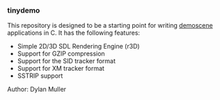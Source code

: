 ### tinydemo
This repository is designed to be a starting point for writing [demoscene](https://en.wikipedia.org/wiki/Demoscene) applications in C. 
It has the following features:

* Simple 2D/3D SDL Rendering Engine (r3D)
* Support for GZIP compression
* Support for the SID tracker format
* Support for XM tracker format
* SSTRIP support

Author: Dylan Muller
